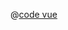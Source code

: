 <ClientOnly>
  <common-code-view name="thematic-choropleth" :is-code-view="false"/>
</ClientOnly>

@[code vue](../.vuepress/components/map/thematic/choropleth.vue)
